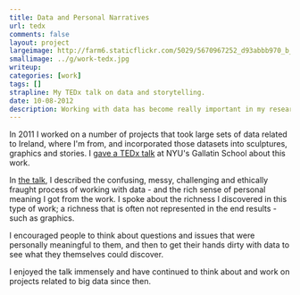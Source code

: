 ```yaml
---
title: Data and Personal Narratives
url: tedx
comments: false
layout: project
largeimage: http://farm6.staticflickr.com/5029/5670967252_d93abbb970_b_d.jpg
smallimage: ../g/work-tedx.jpg
writeup: 
categories: [work]
tags: []
strapline: My TEDx talk on data and storytelling.
date: 10-08-2012
description: Working with data has become really important in my research and design work. 
---
```

In 2011 I worked on a number of projects that took large sets of data related to Ireland, where I'm from, and incorporated those datasets into sculptures, graphics and stories. I <a href="http://tedxtalks.ted.com/video/TEDxGallatin-Paul-May-Data-Repr">gave a TEDx talk</a> at NYU's Gallatin School about this work. 

In <a href="http://tedxtalks.ted.com/video/TEDxGallatin-Paul-May-Data-Repr">the talk</a>, I described the confusing, messy, challenging and ethically fraught process of working with data - and the rich sense of personal meaning I got from the work. I spoke about the richness I discovered in this type of work; a richness that is often not represented in the end results - such as graphics. 

I encouraged people to think about questions and issues that were personally meaningful to them, and then to get their hands dirty with data to see what they themselves could discover.

I enjoyed the talk immensely and have continued to think about and work on projects related to big data since then. 